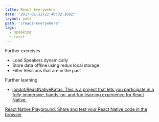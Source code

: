 ```yaml
---
title: React Everywehre
date: "2017-01-12T22:40:32.169Z"
layout: post
path: "/react-everywhere"
tags:
  - speaking
  - react
---
```


Further exercises

  * Load Speakers dynamically
  * Store data offline using redux local storage
  * Filter Sessions that are in the past

Further learning

  * [jondot/ReactNativeKatas: This is a project that lets you participate in a fully-immersive, hands-on, and fun learning experience for React Native.](https://github.com/jondot/ReactNativeKatas)

[React Native Playground: Share and test your React Native code in the browser](https://rnplay.org/)
